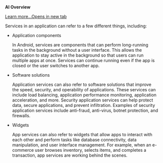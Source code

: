 
**AI Overview**

[Learn more…Opens in new tab](https://support.google.com/websearch?p=ai_overviews&hl=en)

Services in an application can refer to a few different things, including:

- Application components
    
    In Android, services are components that can perform long-running tasks in the background without a user interface. This allows the application to stay active in the background so that users can run multiple apps at once. Services can continue running even if the app is closed or the user switches to another app.
    
- Software solutions
    
    Application services can also refer to software solutions that improve the speed, security, and operability of applications. These services can include load balancing, application performance monitoring, application acceleration, and more. Security application services can help protect data, secure applications, and prevent infiltration. Examples of security application services include anti-fraud, anti-virus, botnet protection, and firewalls.
    
- Widgets
    
    App services can also refer to widgets that allow apps to interact with each other and perform tasks like database connectivity, data manipulation, and user interface management. For example, when an e-commerce user browses inventory, selects items, and completes a transaction, app services are working behind the scenes.